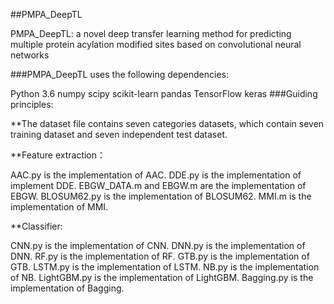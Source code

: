 

##PMPA_DeepTL

PMPA_DeepTL: a novel deep transfer learning method for predicting multiple protein acylation modified sites based on convolutional neural networks

###PMPA_DeepTL uses the following dependencies:

Python 3.6 numpy scipy scikit-learn pandas TensorFlow keras ###Guiding principles:

**The dataset file contains seven categories datasets, which contain seven training dataset and seven independent test dataset.

**Feature extraction：

AAC.py is the implementation of AAC. DDE.py is the implementation of implement DDE. EBGW_DATA.m and EBGW.m are the implementation of EBGW. BLOSUM62.py is the implementation of BLOSUM62. MMI.m is the implementation of MMI.

**Classifier:

CNN.py is the implementation of CNN. DNN.py is the implementation of DNN. RF.py is the implementation of RF. GTB.py is the implementation of GTB. LSTM.py is the implementation of LSTM. NB.py is the implementation of NB. LightGBM.py is the implementation of LightGBM. Bagging.py is the implementation of Bagging.
